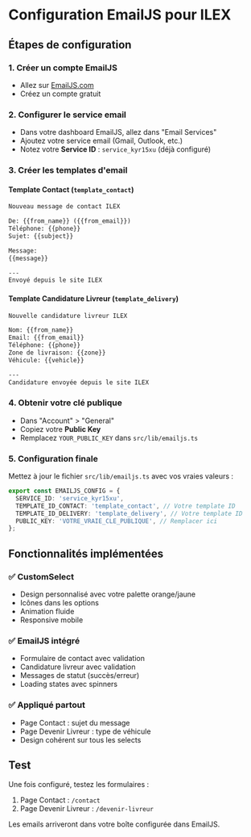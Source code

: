 # Configuration EmailJS pour ILEX

## Étapes de configuration

### 1. Créer un compte EmailJS
- Allez sur [EmailJS.com](https://www.emailjs.com/)
- Créez un compte gratuit

### 2. Configurer le service email
- Dans votre dashboard EmailJS, allez dans "Email Services"
- Ajoutez votre service email (Gmail, Outlook, etc.)
- Notez votre **Service ID** : `service_kyr15xu` (déjà configuré)

### 3. Créer les templates d'email

#### Template Contact (`template_contact`)
```html
Nouveau message de contact ILEX

De: {{from_name}} ({{from_email}})
Téléphone: {{phone}}
Sujet: {{subject}}

Message:
{{message}}

---
Envoyé depuis le site ILEX
```

#### Template Candidature Livreur (`template_delivery`)
```html
Nouvelle candidature livreur ILEX

Nom: {{from_name}}
Email: {{from_email}}
Téléphone: {{phone}}
Zone de livraison: {{zone}}
Véhicule: {{vehicle}}

---
Candidature envoyée depuis le site ILEX
```

### 4. Obtenir votre clé publique
- Dans "Account" > "General"
- Copiez votre **Public Key**
- Remplacez `YOUR_PUBLIC_KEY` dans `src/lib/emailjs.ts`

### 5. Configuration finale
Mettez à jour le fichier `src/lib/emailjs.ts` avec vos vraies valeurs :

```typescript
export const EMAILJS_CONFIG = {
  SERVICE_ID: 'service_kyr15xu',
  TEMPLATE_ID_CONTACT: 'template_contact', // Votre template ID
  TEMPLATE_ID_DELIVERY: 'template_delivery', // Votre template ID
  PUBLIC_KEY: 'VOTRE_VRAIE_CLE_PUBLIQUE', // Remplacer ici
};
```

## Fonctionnalités implémentées

### ✅ CustomSelect
- Design personnalisé avec votre palette orange/jaune
- Icônes dans les options
- Animation fluide
- Responsive mobile

### ✅ EmailJS intégré
- Formulaire de contact avec validation
- Candidature livreur avec validation
- Messages de statut (succès/erreur)
- Loading states avec spinners

### ✅ Appliqué partout
- Page Contact : sujet du message
- Page Devenir Livreur : type de véhicule
- Design cohérent sur tous les selects

## Test
Une fois configuré, testez les formulaires :
1. Page Contact : `/contact`
2. Page Devenir Livreur : `/devenir-livreur`

Les emails arriveront dans votre boîte configurée dans EmailJS.